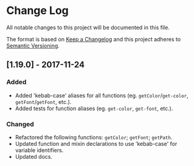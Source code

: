 # Change Log
All notable changes to this project will be documented in this file.

The format is based on [Keep a Changelog](http://keepachangelog.com/) and this project adheres to [Semantic Versioning](http://semver.org/).

## [1.19.0] - 2017-11-24
### Added
- Added 'kebab-case' aliases for all functions (eg. `getColor`/`get-color`, `getFont`/`getFont`, etc.).
- Added tests for function aliases (eg. `get-color`, `get-font`, etc.).

### Changed
- Refactored the following functions: `getColor`; `getFont`; `getPath`.
- Updated function and mixin declarations to use 'kebab-case' for variable identifiers.
- Updated docs.
